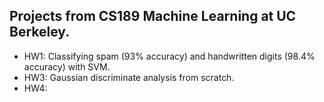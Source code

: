 ## Projects from CS189 Machine Learning at UC Berkeley.

- HW1: Classifying spam (93% accuracy) and handwritten digits (98.4% accuracy) with SVM.
- HW3: Gaussian discriminate analysis from scratch.
- HW4: 
